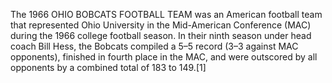 The 1966 OHIO BOBCATS FOOTBALL TEAM was an American football team that represented Ohio University in the Mid-American Conference (MAC) during the 1966 college football season. In their ninth season under head coach Bill Hess, the Bobcats compiled a 5–5 record (3–3 against MAC opponents), finished in fourth place in the MAC, and were outscored by all opponents by a combined total of 183 to 149.[1]
